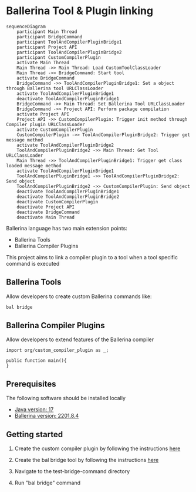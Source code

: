 # Ballerina Tool & Plugin linking

```mermaid
sequenceDiagram
    participant Main Thread
    participant BridgeCommand
    participant ToolAndCompilerPluginBridge1
    participant Project API
    participant ToolAndCompilerPluginBridge2
    participant CustomCompilerPlugin
    activate Main Thread
    Main Thread ->> Main Thread: Load CustomToolClassLoader
    Main Thread ->> BridgeCommand: Start tool
    activate BridgeCommand
    BridgeCommand ->> ToolAndCompilerPluginBridge1: Set a object through Ballerina tool URLClassLoader
    activate ToolAndCompilerPluginBridge1
    deactivate ToolAndCompilerPluginBridge1
    BridgeCommand ->> Main Thread: Set Ballerina Tool URLClassLoader
    BridgeCommand ->> Project API: Perform package compilation
    activate Project API
    Project API ->> CustomCompilerPlugin: Trigger init method through Compiler plugin URLClassLoader
    activate CustomCompilerPlugin
    CustomCompilerPlugin ->> ToolAndCompilerPluginBridge2: Trigger get message method
    activate ToolAndCompilerPluginBridge2
    ToolAndCompilerPluginBridge2 ->> Main Thread: Get Tool URLClassLoader
    Main Thread ->> ToolAndCompilerPluginBridge1: Trigger get class loaded message method
    activate ToolAndCompilerPluginBridge1
    ToolAndCompilerPluginBridge1 ->> ToolAndCompilerPluginBridge2: Send object
    ToolAndCompilerPluginBridge2 ->> CustomCompilerPlugin: Send object
    deactivate ToolAndCompilerPluginBridge1
    deactivate ToolAndCompilerPluginBridge2
    deactivate CustomCompilerPlugin
    deactivate Project API
    deactivate BridgeCommand
    deactivate Main Thread
```

Ballerina language has two main extension points:

- Ballerina Tools
- Ballerina Compiler Plugins

This project aims to link a compiler plugin to a tool when a tool specific command is executed

## Ballerina Tools

Allow developers to create custom Ballerina commands like:

```cmd
bal bridge
```

## Ballerina Compiler Plugins

Allow developers to extend features of the Ballerina compiler

```bal
import org/custom_compiler_plugin as _;

public function main(){
}
```

## Prerequisites

The following software should be installed locally

- [Java version: 17](https://adoptium.net/temurin/releases/?version=17)
- [Ballerina version: 2201.8.4](https://ballerina.io/downloads/archived/#swan-lake-archived-versions)

## Getting started

1. Create the custom compiler plugin by following the
   instructions [here](https://github.com/Xenowa/ballerina-tool-plugin-bridge/tree/main/CustomCompilerPlugin)

2. Create the bal bridge tool by following the
   instructions [here](https://github.com/Xenowa/ballerina-tool-plugin-bridge/tree/main/BridgeCommand)

3. Navigate to the test-bridge-command directory

4. Run "bal bridge" command